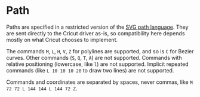 # Path

Paths are specified in a restricted version of the [SVG path language](https://developer.mozilla.org/en-US/docs/Web/SVG/Tutorial/Paths). They are sent directly to the Cricut driver as-is, so compatibility here depends mostly on what Cricut chooses to implement.

The commands `M`, `L`, `H`, `V`, `Z` for polylines are supported, and so is `C` for Bezier curves. Other commands (`S`, `Q`, `T`, `A`) are not supported. Commands with relative positioning (lowercase, like `l`) are not supported. Implicit repeated commands (like `L 10 10 10 20` to draw two lines) are not supported.

Commands and coordinates are separated by spaces, never commas, like `M 72 72 L 144 144 L 144 72 Z`. 
